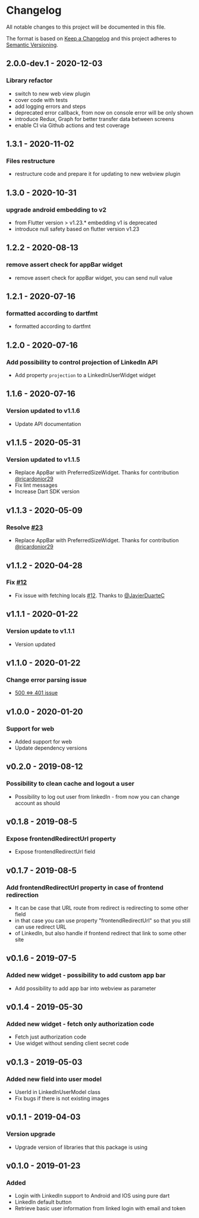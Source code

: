 # Changelog
All notable changes to this project will be documented in this file.

The format is based on [Keep a Changelog](https://keepachangelog.com/en/1.0.0/)
and this project adheres to [Semantic Versioning](https://semver.org/spec/v2.0.0.html).

## 2.0.0-dev.1 - 2020-12-03
### Library refactor

-   switch to new web view plugin
-   cover code with tests
-   add logging errors and steps
-   deprecated error callback, from now on console error will be only shown
-   introduce Redux, Graph for better transfer data between screens
-   enable CI via Github actions and test coverage 

## 1.3.1 - 2020-11-02
### Files restructure 

-   restructure code and prepare it for updating to new webview plugin

## 1.3.0 - 2020-10-31
### upgrade android embedding to v2

-   from Flutter version > v1.23.* embedding v1 is deprecated
-   introduce null safety based on flutter version v1.23

## 1.2.2 - 2020-08-13
### remove assert check for appBar widget

-   remove assert check for appBar widget, you can send null value

## 1.2.1 - 2020-07-16
### formatted according to dartfmt

-   formatted according to dartfmt

## 1.2.0 - 2020-07-16
### Add possibility to control projection of LinkedIn API

-   Add property `projection` to a LinkedInUserWidget widget

## 1.1.6 - 2020-07-16
### Version updated to v1.1.6

-   Update API documentation


## v1.1.5 - 2020-05-31
### Version updated to v1.1.5

-   Replace AppBar with PreferredSizeWidget. Thanks for contribution [@ricardonior29](https://github.com/ricardonior29)
-   Fix lint messages
-   Increase Dart SDK version

## v1.1.3 - 2020-05-09
### Resolve [#23](https://github.com/d3xt3r2909/linkedin_login/issues/23)

-   Replace AppBar with PreferredSizeWidget. Thanks for contribution [@ricardonior29](https://github.com/ricardonior29)

## v1.1.2 - 2020-04-28
### Fix [#12](https://github.com/d3xt3r2909/linkedin_login/issues/12)

-   Fix issue with fetching locals [#12](https://github.com/d3xt3r2909/linkedin_login/issues/12). Thanks to [@JavierDuarteC](https://github.com/JavierDuarteC)

## v1.1.1 - 2020-01-22
### Version update to v1.1.1

-   Version updated

## v1.1.0 - 2020-01-22
### Change error parsing issue

-   [500 <=> 401 issue](https://github.com/d3xt3r2909/linkedin_login/issues/12)
 
## v1.0.0 - 2020-01-20
### Support for web

-   Added support for web
-   Update dependency versions

## v0.2.0 - 2019-08-12
### Possibility to clean cache and logout a user

-   Possibility to log out user from linkedIn - from now you can change account as should

## v0.1.8 - 2019-08-5
### Expose frontendRedirectUrl property

-   Expose frontendRedirectUrl field

## v0.1.7 - 2019-08-5
### Add frontendRedirectUrl property in case of frontend redirection

-   It can be case that URL route from redirect is redirecting to some other field
-   in that case you can use property "frontendRedirectUrl" so that you still can use redirect URL
-   of LinkedIn, but also handle if frontend redirect that link to some other site

## v0.1.6 - 2019-07-5
### Added new widget - possibility to add custom app bar

-   Add possibility to add app bar into webview as parameter

## v0.1.4 - 2019-05-30
### Added new widget - fetch only authorization code

-   Fetch just authorization code
-   Use widget without sending client secret code

## v0.1.3 - 2019-05-03
### Added new field into user model

-   UserId in LinkedInUserModel class
-   Fix bugs if there is not existing images

## v0.1.1 - 2019-04-03
### Version upgrade

-   Upgrade version of libraries that this package is using

## v0.1.0 - 2019-01-23
### Added

-   Login with LinkedIn support to Android and IOS using pure dart
-   LinkedIn default button
-   Retrieve basic user information from linked login with email and token


